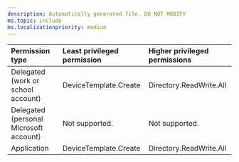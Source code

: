 ```yaml
---
description: Automatically generated file. DO NOT MODIFY
ms.topic: include
ms.localizationpriority: medium
---
```


|Permission type|Least privileged permission|Higher privileged permissions|
|:---|:---|:---|
|Delegated (work or school account)|DeviceTemplate.Create|Directory.ReadWrite.All|
|Delegated (personal Microsoft account)|Not supported.|Not supported.|
|Application|DeviceTemplate.Create|Directory.ReadWrite.All|
